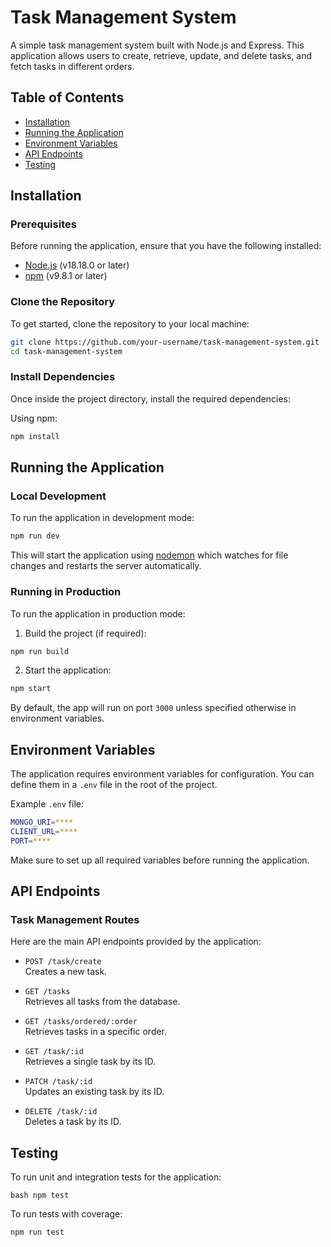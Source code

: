 # Task Management System

A simple task management system built with Node.js and Express. This application allows users to create, retrieve, update, and delete tasks, and fetch tasks in different orders.

## Table of Contents

- [Installation](#installation)
- [Running the Application](#running-the-application)
- [Environment Variables](#environment-variables)
- [API Endpoints](#api-endpoints)
- [Testing](#testing)

## Installation

### Prerequisites

Before running the application, ensure that you have the following installed:

- [Node.js](https://nodejs.org/) (v18.18.0 or later)
- [npm](https://www.npmjs.com/) (v9.8.1 or later)

### Clone the Repository

To get started, clone the repository to your local machine:

```bash
git clone https://github.com/your-username/task-management-system.git
cd task-management-system
```

### Install Dependencies

Once inside the project directory, install the required dependencies:

Using npm:

```bash
npm install
```

## Running the Application

### Local Development

To run the application in development mode:

```bash
npm run dev
```

This will start the application using [nodemon](https://nodemon.io/) which watches for file changes and restarts the server automatically.

### Running in Production

To run the application in production mode:

1. Build the project (if required):

```bash
npm run build
```

2. Start the application:

```bash
npm start
```

By default, the app will run on port `3000` unless specified otherwise in environment variables.

## Environment Variables

The application requires environment variables for configuration. You can define them in a `.env` file in the root of the project.

Example `.env` file:
```bash
MONGO_URI=****
CLIENT_URL=****
PORT=****
```

Make sure to set up all required variables before running the application.

## API Endpoints

### Task Management Routes

Here are the main API endpoints provided by the application:

- `POST /task/create`  
  Creates a new task.

- `GET /tasks`  
  Retrieves all tasks from the database.

- `GET /tasks/ordered/:order`  
  Retrieves tasks in a specific order.

- `GET /task/:id`  
   Retrieves a single task by its ID.

- `PATCH /task/:id`  
   Updates an existing task by its ID.

- `DELETE /task/:id`  
   Deletes a task by its ID.

## Testing

To run unit and integration tests for the application:

`bash npm test `

To run tests with coverage:

```bash
npm run test

```
